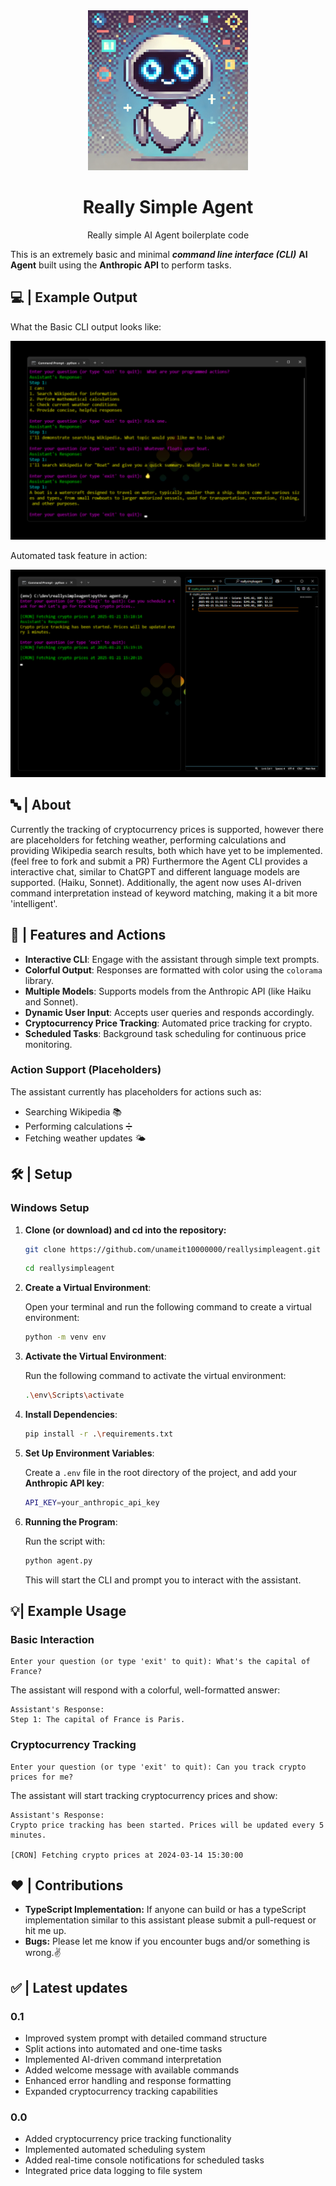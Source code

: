 <div align="center">
  <img src="images/rsag.png" alt="Really Simple AI Agent Image" width="256"/>
  <h1>Really Simple Agent</h1>
  <p>Really simple AI Agent boilerplate code</p>
</div>

This is an extremely basic and minimal ***command line interface (CLI)*** **AI Agent** built using the **Anthropic API** to perform tasks.

## 💻 | Example Output 

What the Basic CLI output looks like:

![Basic CLI Output](images/cli_output1.png)

Automated task feature in action:

![Crypto Tracking Output](images/cli_output2.png)

## 🔤 | About
Currently the tracking of cryptocurrency prices is supported, however there are placeholders for fetching weather, performing calculations and providing Wikipedia search results, both which have yet to be implemented. (feel free to fork and submit a PR) Furthermore the Agent CLI provides a interactive chat, similar to ChatGPT and different language models are supported. (Haiku, Sonnet). Additionally, the agent now uses AI-driven command interpretation instead of keyword matching, making it a bit more 'intelligent'.

## 🌟 | Features and Actions 
- **Interactive CLI**: Engage with the assistant through simple text prompts.
- **Colorful Output**: Responses are formatted with color using the `colorama` library.
- **Multiple Models**: Supports models from the Anthropic API (like Haiku and Sonnet).
- **Dynamic User Input**: Accepts user queries and responds accordingly.
- **Cryptocurrency Price Tracking**: Automated price tracking for crypto.
- **Scheduled Tasks**: Background task scheduling for continuous price monitoring.

### Action Support (Placeholders)
The assistant currently has placeholders for actions such as:
- Searching Wikipedia 📚
- Performing calculations ➗
- Fetching weather updates 🌤️

## 🛠️ | Setup

### Windows Setup 
1. **Clone (or download) and cd into the repository:**
   ```bash
   git clone https://github.com/unameit10000000/reallysimpleagent.git
   ```
   ```bash
   cd reallysimpleagent
   ```

2. **Create a Virtual Environment**:

   Open your terminal and run the following command to create a virtual environment:

   ```bash
   python -m venv env
   ```

3. **Activate the Virtual Environment**:

   Run the following command to activate the virtual environment:

   ```bash
   .\env\Scripts\activate
   ```

4. **Install Dependencies**:

   ```bash
   pip install -r .\requirements.txt
   ```

5. **Set Up Environment Variables**:

   Create a `.env` file in the root directory of the project, and add your **Anthropic API key**:

   ```bash
   API_KEY=your_anthropic_api_key
   ```

6. **Running the Program**:

   Run the script with:

   ```bash
   python agent.py
   ```

   This will start the CLI and prompt you to interact with the assistant.

## 💡| Example Usage 

### Basic Interaction
```
Enter your question (or type 'exit' to quit): What's the capital of France?
```

The assistant will respond with a colorful, well-formatted answer:

```
Assistant's Response:
Step 1: The capital of France is Paris.
```

### Cryptocurrency Tracking
```
Enter your question (or type 'exit' to quit): Can you track crypto prices for me?
```

The assistant will start tracking cryptocurrency prices and show:

```
Assistant's Response:
Crypto price tracking has been started. Prices will be updated every 5 minutes.

[CRON] Fetching crypto prices at 2024-03-14 15:30:00
```

## ❤️ | Contributions 
- **TypeScript Implementation:** If anyone can build or has a typeScript implementation similar to this assistant please submit a pull-request or hit me up.
- **Bugs:** Please let me know if you encounter bugs and/or something is wrong.✌️

## ✅ | Latest updates
### 0.1
- Improved system prompt with detailed command structure
- Split actions into automated and one-time tasks
- Implemented AI-driven command interpretation
- Added welcome message with available commands
- Enhanced error handling and response formatting
- Expanded cryptocurrency tracking capabilities

### 0.0
- Added cryptocurrency price tracking functionality
- Implemented automated scheduling system
- Added real-time console notifications for scheduled tasks
- Integrated price data logging to file system
